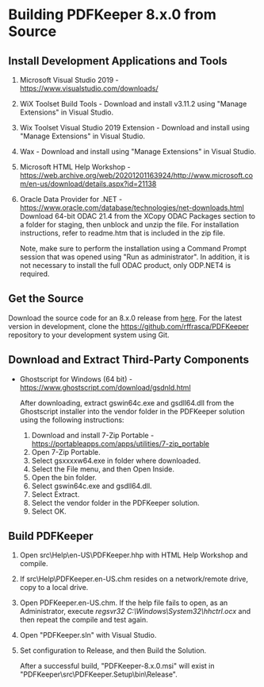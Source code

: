# Building PDFKeeper 8.x.0 from Source

##  Install Development Applications and Tools
1. Microsoft Visual Studio 2019 - https://www.visualstudio.com/downloads/
2. WiX Toolset Build Tools - Download and install v3.11.2 using "Manage Extensions" in Visual Studio.
3. Wix Toolset Visual Studio 2019 Extension - Download and install using "Manage Extensions" in Visual Studio.
4. Wax - Download and install using "Manage Extensions" in Visual Studio.
5. Microsoft HTML Help Workshop - https://web.archive.org/web/20201201163924/http://www.microsoft.com/en-us/download/details.aspx?id=21138
6. Oracle Data Provider for .NET - https://www.oracle.com/database/technologies/net-downloads.html
    Download 64-bit ODAC 21.4 from the XCopy ODAC Packages section to a folder for staging, then unblock and unzip the file.
    For installation instructions, refer to readme.htm that is included in the zip file.
    
    Note, make sure to perform the installation using a Command Prompt session that was opened using "Run as administrator". In addition, it is not necessary to install the full ODAC product, only ODP.NET4 is required.

## Get the Source
Download the source code for an 8.x.0 release from [here](https://github.com/rffrasca/PDFKeeper/releases). For the latest version in development, clone the https://github.com/rffrasca/PDFKeeper repository to your development system using Git.

## Download and Extract Third-Party Components
- Ghostscript for Windows (64 bit) - https://www.ghostscript.com/download/gsdnld.html
    
    After downloading, extract gswin64c.exe and gsdll64.dll from the Ghostscript installer into the vendor folder in the PDFKeeper solution using the following instructions:
    
    1. Download and install 7-Zip Portable - https://portableapps.com/apps/utilities/7-zip_portable
    2. Open 7-Zip Portable.
    3. Select gsxxxxw64.exe in folder where downloaded.
    4. Select the File menu, and then Open Inside.
    5. Open the bin folder.
    6. Select gswin64c.exe and gsdll64.dll.
    7. Select Extract.
    8. Select the vendor folder in the PDFKeeper solution.
    9. Select OK.

## Build PDFKeeper
1. Open src\Help\en-US\PDFKeeper.hhp with HTML Help Workshop and compile.
2. If src\Help\PDFKeeper.en-US.chm resides on a network/remote drive, copy to a local drive.
3. Open PDFKeeper.en-US.chm. If the help file fails to open, as an Administrator, execute *regsvr32 C:\Windows\System32\hhctrl.ocx* and then repeat the compile and test again.
4. Open "PDFKeeper.sln" with Visual Studio.
5. Set configuration to Release, and then Build the Solution.

    After a successful build, "PDFKeeper-8.x.0.msi" will exist in "PDFKeeper\src\PDFKeeper.Setup\bin\Release".
